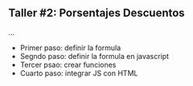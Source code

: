 ## Taller #2: Porsentajes Descuentos

...

<ul>
    <li>Primer paso: definir la formula</li>
    <li>Segndo paso: definir la formula en javascript</li>
    <li>Tercer psao: crear funciones</li>
    <li>Cuarto paso: integrar JS con HTML</li>
</ul>